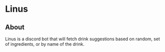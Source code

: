 # Linus

## About

Linus is a discord bot that will fetch drink suggestions based on random, set of ingredients, or by name of the drink.
